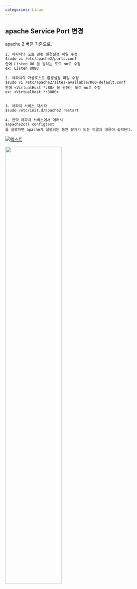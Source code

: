 ```yaml
---
categories: Linux
---
```


## apache Service Port 변경
apache 2 버젼 기준으로.

    1. 아파치의 포트 관련 환경설정 파일 수정
    $sudo vi /etc/apache2/ports.conf
    안에 Listen 80 을 원하는 포트 no로 수정
    ex: Listen 8080
    
    2. 아파치의 가상호스트 환경설정 파일 수정
    $sudo vi /etc/apache2/sites-available/000-default.conf
    안에 <VirtualHost *:80> 을 원하는 포트 no로 수정
    ex: <VirtualHost *:8080>
    
    
    3. 아파치 서비스 재시작
    $sudo /etc/init.d/apache2 restart
    
    4. 만약 아파치 서비스에서 에러시
    $apache2ctl configtest
    를 실행하면 apache가 실행되는 동안 문제가 되는 파일과 내용이 출력된다.
    
[![텍스트](https://blog.naver.com/PostView.nhn?blogId=mdaengv&Redirect=View&logNo=221430649332&categoryNo=21&isAfterWrite=true&isMrblogPost=false&isHappyBeanLeverage=true&contentLength=2757#)]()

<img src="https://blog.naver.com/PostView.nhn?blogId=mdaengv&Redirect=View&logNo=221430649332&categoryNo=21&isAfterWrite=true&isMrblogPost=false&isHappyBeanLeverage=true&contentLength=2757#" width="60%">
